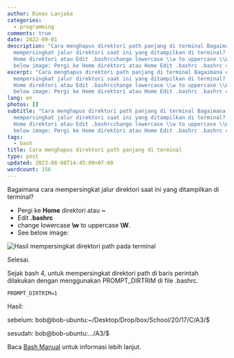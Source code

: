 ```yaml
---
author: Dimas Lanjaka
categories:
  - programming
comments: true
date: 2022-09-01
description: "Cara menghapus direktori path panjang di terminal Bagaimana cara
  mempersingkat jalur direktori saat ini yang ditampilkan di terminal? Pergi ke
  Home direktori atau Edit .bashrcchange lowercase \\w to uppercase \\W.See
  below image: Pergi ke Home direktori atau Home Edit .bashrc .bashrc change lo"
excerpt: "Cara menghapus direktori path panjang di terminal Bagaimana cara
  mempersingkat jalur direktori saat ini yang ditampilkan di terminal? Pergi ke
  Home direktori atau Edit .bashrcchange lowercase \\w to uppercase \\W.See
  below image: Pergi ke Home direktori atau Home Edit .bashrc .bashrc change lo"
lang: en
photos: []
subtitle: "Cara menghapus direktori path panjang di terminal Bagaimana cara
  mempersingkat jalur direktori saat ini yang ditampilkan di terminal? Pergi ke
  Home direktori atau Edit .bashrcchange lowercase \\w to uppercase \\W.See
  below image: Pergi ke Home direktori atau Home Edit .bashrc .bashrc change lo"
tags:
  - bash
title: Cara menghapus direktori path panjang di terminal
type: post
updated: 2023-08-08T14:45:09+07:00
wordcount: 156
---
```


Bagaimana cara mempersingkat jalur direktori saat ini yang ditampilkan di terminal? 

- Pergi ke **Home** direktori atau **~**
- Edit **.bashrc**
- change lowercase **\w** to uppercase **\W**.
- See below image:

![Hasil mempersingkat direktori path pada terminal](https://user-images.githubusercontent.com/12471057/197099003-41e4e0c3-8f3b-43bb-af66-466956a1d9a0.png)

Selesai.

Sejak bash 4, untuk mempersingkat direktori path di baris perintah dilakukan dengan menggunakan PROMPT_DIRTRIM di file .bashrc.
```properties
PROMPT_DIRTRIM=1
```
Hasil:

sebelum: bob@bob-ubuntu:~/Desktop/Drop/box/School/20/17/C/A3/$

sesudah: bob@bob-ubuntu:.../A3/$

Baca [Bash Manual](https://www.gnu.org/software/bash/manual/html_node/Bash-Variables.html#index-PROMPT_005fDIRTRIM) untuk informasi lebih lanjut.


